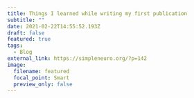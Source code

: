 ```yaml
---
title: Things I learned while writing my first publication
subtitle: ""
date: 2021-02-22T14:55:52.193Z
draft: false
featured: true
tags:
  - Blog
external_link: https://simpleneuro.org/?p=142
image:
  filename: featured
  focal_point: Smart
  preview_only: false
---
```


